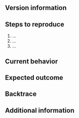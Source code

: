 ## Version information
<!-- Which version of Thunar you are using? -->
<!-- Which Linux distribution you are using? -->

## Steps to reproduce
<!-- Please, explain as detailed as possible the sequence of actions necessary to reproduce the bug -->

 1. ...
 2. ...
 3. ...

## Current behavior
<!-- Please describe the current behaviour -->

## Expected outcome
<!-- Please describe the expected outcome -->

## Backtrace
<!--
For crashes, it's best to get a backtrace to see which method failed to execute.

To get a meaningful backtrace, you will need to install Thunar debug symbols. Check the Xfce wiki to see how to do so:
https://docs.xfce.org/contribute/bugs/start#backtraces

It's basically `ulimit -c unlimited` to produce coredumps on crashes and then using gdb on it to get the backtrace out of the coredump.
-->

## Additional information
<!--
 - Screenshots are useful for visual errors
 - Please report any warning or message printed on the terminal
-->